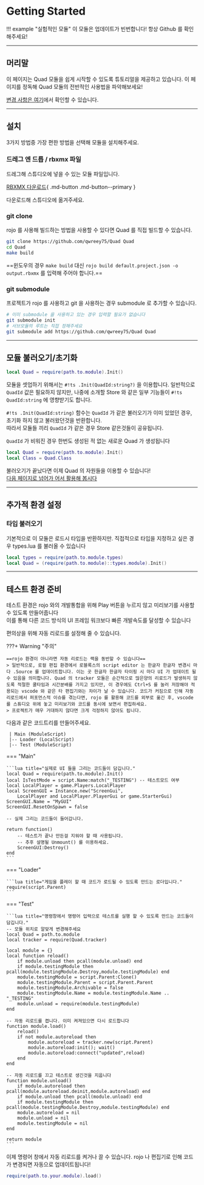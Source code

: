 
# Getting Started

!!! example "실험적인 모듈"
    이 모듈은 업데이트가 빈번합니다! 항상 Github 를 확인해주세요!

---

## 머리말

이 페이지는 Quad 모듈을 쉽게 시작할 수 있도록 튜토리얼을 제공하고 있습니다. 이 페이지를 정독해 Quad 모듈의 전반적인 사용법을 파악해보세요!  

[변경 사항은 여기](changelogs)에서 확인할 수 있습니다.  

---

## 설치

3가지 방법중 가장 편한 방법을 선택해 모듈을 설치해주세요.  

### 드레그 엔 드롭 / rbxmx 파일

드레그해 스튜디오에 넣을 수 있는 모듈 파일입니다.  

[RBXMX 다운로드](https://github.com/qwreey75/Quad/releases/latest/download/Quad.rbxmx){ .md-button .md-button--primary }  

다운로드해 스튜디오에 옮겨주세요.  

### git clone

rojo 를 사용해 빌드하는 방법을 사용할 수 있다면 Quad 를 직접 빌드할 수 있습니다.  

```sh
git clone https://github.com/qwreey75/Quad Quad
cd Quad
make build
```

==윈도우의 경우 `make build` 대신 `rojo build default.project.json -o output.rbxmx` 를 입력해 주어야 합니다.==  

### git submodule

프로젝트가 rojo 를 사용하고 git 을 사용하는 경우 submodule 로 추가할 수 있습니다.  

```sh
# 이미 submodule 을 사용하고 있는 경우 입력할 필요가 없습니다
git submodule init
# 서브모듈의 루트는 직접 정해주세요
git submodule add https://github.com/qwreey75/Quad Quad
```

---

## 모듈 불러오기/초기화

```lua
local Quad = require(path.to.module).Init()
```

모듈을 셋업하기 위해서는 `#!ts .Init(QuadId:string?)` 을 이용합니다. 일반적으로 `QuadId` 값은 필요하지 않지만, 나중에 소개할 Store 와 같은 일부 기능들이 `#!ts QuadId:string` 에 영향받기도 합니다.  

`#!ts .Init(QuadId:string)` 함수는 `QuadId` 가 같은 불러오기가 이미 있었던 경우, 초기화 하지 않고 불러왔던것을 반환합니다.  
따라서 모듈들 끼리 `QuadId` 가 같은 경우 Store 같은것들이 공유됩니다.  

`QuadId` 가 비워진 경우 한번도 생성된 적 없는 새로운 Quad 가 생성됩니다  

```lua
local Quad = require(path.to.module).Init()
local Class = Quad.Class
```

불러오기가 끝났다면 이제 Quad 의 자원들을 이용할 수 있습니다!  
[다음 페이지로 넘어가 어서 활용해 봅시다](./1_import)

---

## 추가적 환경 설정

### 타입 불러오기

기본적으로 이 모듈은 로드시 타입을 반환하지만. 직접적으로 타입을 지정하고 싶은 경우 types.lua 를 불러올 수 있습니다  

```lua
local types = require(path.to.module.types)
local Quad = (require(path.to.module)::types.module).Init()
```

---

## 테스트 환경 준비

테스트 환경은 rojo 와의 개발통합을 위해 Play 버튼을 누르지 않고 미리보기를 사용할 수 있도록 만들어줍니다  
이를 통해 다른 코드 방식의 UI 프레임 워크보다 빠른 개발속도를 달성할 수 있습니다  

편의상을 위해 자동 리로드를 설정해 줄 수 있습니다.  

???+ Warning "주의"

    ==rojo 환경이 아니라면 자동 리로드는 랙을 동반할 수 있습니다==  
    > 일반적으로, 로컬 편집 환경에서 로블록스의 script editor 는 한글자 한글자 변경시 마다 .Source 를 업데이트합니다. 이는 곳 한글자 한글자 타이핑 시 마다 UI 가 업데이트 될 수 있음을 의미합니다. Quad 의 tracker 모듈은 순간적으로 많은양의 리로드가 발생하지 않도록 적절한 쿨타임과 시간분배를 가지고 있지만, 이 경우에도 Ctrl+S 를 눌러 저장해야 적용되는 vscode 와 같은 타 편집기와는 차이가 날 수 있습니다. 코드가 커짐으로 인해 자동 리로드에서 퍼포먼스적 이슈를 겪는다면, rojo 를 활용해 코드를 외부로 옮긴 후, vscode 를 스튜디오 위에 놓고 미리보기와 코드를 동시에 보면서 편집하세요.  
    > 프로젝트가 매우 거대하지 않다면 크게 걱정하지 않아도 됩니다.  

다음과 같은 코드트리를 만들어주세요.

```
 | Main (ModuleScript)
 |-- Loader (LocalScript)
 |-- Test (ModuleScript)
```

=== "Main"

    ```lua title="실제로 UI 들을 그리는 코드들이 담깁니다."
    local Quad = require(path.to.module).Init()
    local IsTestMode = script.Name:match("_TESTING") -- 테스트모드 여부
    local LocalPlayer = game.Players.LocalPlayer
    local ScreenGUI = Instance.new("ScreenGui",
        LocalPlayer and LocalPlayer.PlayerGui or game.StarterGui)
    ScreenGUI.Name = "MyGUI"
    ScreenGUI.ResetOnSpawn = false

    -- 실제 그리는 코드들이 들어갑니다.

    return function()
        -- 테스트가 끝나 만든걸 지워야 할 때 사용됩니다.
        -- 추후 설명될 Unmount() 를 이용하세요.
        ScreenGUI:Destroy()
    end
    ```

=== "Loader"

    ```lua title="게임을 플레이 할 때 코드가 로드될 수 있도록 만드는 로더입니다."
    require(script.Parent)
    ```

=== "Test"

    ```lua title="명령창에서 명령어 입력으로 테스트를 실행 할 수 있도록 만드는 코드들이 담깁니다."
    -- 모듈 위치로 알맞게 변경해주세요
    local Quad = path.to.module
    local tracker = require(Quad.tracker)

    local module = {}
    local function reload()
        if module.unload then pcall(module.unload) end
        if module.testingModule then pcall(module.testingModule.Destroy,module.testingModule) end
        module.testingModule = script.Parent:Clone()
        module.testingModule.Parent = script.Parent.Parent
        module.testingModule.Archivable = false
        module.testingModule.Name = module.testingModule.Name .. "_TESTING"
        module.unload = require(module.testingModule)
    end

    -- 자동 리로드를 켭니다. 이미 켜져있으면 다시 로드합니다
    function module.load()
        reload()
        if not module.autoreload then
            module.autoreload = tracker.new(script.Parent)
            module.autoreload:init(); wait()
            module.autoreload:connect("updated",reload)
        end
    end

    -- 자동 리로드를 끄고 테스트로 생긴것을 지웁니다
    function module.unload()
        if module.autoreload then pcall(module.autoreload.deinit,module.autoreload) end
        if module.unload then pcall(module.unload) end
        if module.testingModule then pcall(module.testingModule.Destroy,module.testingModule) end
        module.autoreload = nil
        module.unload = nil
        module.testingModule = nil
    end

    return module
    ```

이제 명령어 창에서 자동 리로드를 켜거나 끌 수 있습니다. rojo 나 편집기로 인해 코드가 변경되면 자동으로 업데이트됩니다!

```lua
require(path.to.your.module).load()
```
